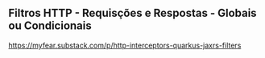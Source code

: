 ## Filtros HTTP - Requisções e Respostas - Globais ou Condicionais

https://myfear.substack.com/p/http-interceptors-quarkus-jaxrs-filters
